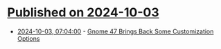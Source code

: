 # [Published on 2024-10-03](index.md)

* [2024-10-03, 07:04:00](https://soylentnews.org/article.pl?sid=24/10/03/0326234&from=rss) - [Gnome 47 Brings Back Some Customization Options](https://soylentnews.org/article.pl?sid=24/10/03/0326234&from=rss)
